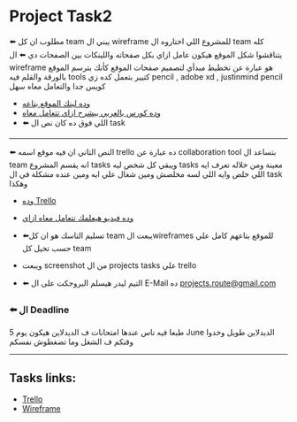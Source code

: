 # Project Task2 
⬅️ مطلوب ان كل team يبني ال wireframe للمشروع اللي اختاروه
ال team كله يتناقشوا شكل الموقع هيكون عامل ازاي بكل صفحاته واللينكات بين الصفحات دي
⬅️ ال wireframe هو عبارة عن تخطيط مبدأي لتصميم صفحات الموقع كأنك بترسم الموقع بالورقة والقلم
فيه tools كتيير بتعمل كده زي
pencil , adobe xd , justinmind
pencil كويس جدا والتعامل معاه سهل 
- [وده لينك الموقع بتاعه](https://pencil.evolus.vn/)
- [وده كورس بالعربي بيشرح ازاي تتعامل معاه](https://goo.gl/hDSpuU)
- ⬅️ اللي فوق ده كان نص ال task
<hr>

⬅️ النص التاني ان فيه موقع اسمه trello ده عبارة عن collaboration tool بتساعد ال team انه يقسم المشروع tasks ويبقي كل شخص ليه tasks معينة ومن خلاله تعرف ايه اللي 
خلص وايه اللي لسه مخلصش ومين شغال علي ايه ومين عنده مشكلة في ال task وهكذا
- [وده Trello]( https://trello.com/)
- [وده فيديو هيعلمك تتعامل معاه ازاي](https://www.youtube.com/watch?v=N3PgO0JjIbI)

- ⬅️تسليم التاسك هو ان كل team يبعت الwireframes للموقع بتاعهم كامل علي حسب تخيل كل team
- ويبعت screenshot من ال projects tasks علي trello
- ⬅️ التيم ليدر هيسلم البروجكت على ال E-Mail ده projects.route@gmail.com
### ⬅️ ال Deadline 
طبعا فيه ناس عندها امتحانات ف الديدلاين هيكون يوم 5 June 
الديدلاين طويل وخدوا وقتكم ف الشغل وما تضغطوش نفسكم

<hr>

## Tasks links:
- [Trello](https://trello.com/b/ej6NF8AM/blood-bank-management-systemscrum)
- [Wireframe]()
